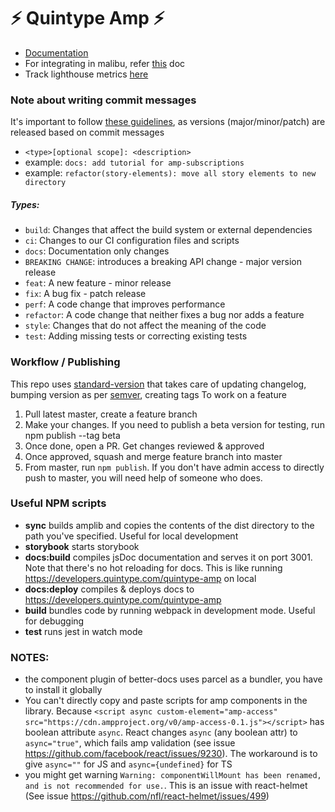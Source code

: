 # ⚡ Quintype Amp ⚡

- [Documentation](https://developers.quintype.com/quintype-amp)
- For integrating in malibu, refer [this](https://developers.quintype.com/malibu/tutorial/amp-library-integration.html) doc
- Track lighthouse metrics [here](https://lighthouse-ci.staging.quinpress.com/app/projects/amplib/dashboard)

### Note about writing commit messages

It's important to follow [these guidelines](https://www.conventionalcommits.org/en/v1.0.0/), as versions (major/minor/patch) are released based on commit messages

- `<type>[optional scope]: <description>`
- example: `docs: add tutorial for amp-subscriptions`
- example: `refactor(story-elements): move all story elements to new directory`

##### Types:

- `build`: Changes that affect the build system or external dependencies
- `ci`: Changes to our CI configuration files and scripts
- `docs`: Documentation only changes
- `BREAKING CHANGE`: introduces a breaking API change - major version release
- `feat`: A new feature - minor release
- `fix`: A bug fix - patch release
- `perf`: A code change that improves performance
- `refactor`: A code change that neither fixes a bug nor adds a feature
- `style`: Changes that do not affect the meaning of the code
- `test`: Adding missing tests or correcting existing tests

### Workflow / Publishing

This repo uses [standard-version](https://www.npmjs.com/package/standard-version) that takes care of updating changelog, bumping version as per [semver](https://semver.org/), creating tags
To work on a feature

1. Pull latest master, create a feature branch
2. Make your changes. If you need to publish a beta version for testing, run npm publish --tag beta
3. Once done, open a PR. Get changes reviewed & approved
4. Once approved, squash and merge feature branch into master
5. From master, run `npm publish`. If you don't have admin access to directly push to master, you will need help of someone who does.

### Useful NPM scripts

- **sync** builds amplib and copies the contents of the dist directory to the path you've specified. Useful for local development
- **storybook** starts storybook
- **docs:build** compiles jsDoc documentation and serves it on port 3001. Note that there's no hot reloading for docs. This is like running https://developers.quintype.com/quintype-amp on local
- **docs:deploy** compiles & deploys docs to https://developers.quintype.com/quintype-amp
- **build** bundles code by running webpack in development mode. Useful for debugging
- **test** runs jest in watch mode

### NOTES:

- the component plugin of better-docs uses parcel as a bundler, you have to install it globally
- You can't directly copy and paste scripts for amp components in the library. Because `<script async custom-element="amp-access" src="https://cdn.ampproject.org/v0/amp-access-0.1.js"></script>` has boolean attribute `async`. React changes `async` (any boolean attr) to `async="true"`, which fails amp validation (see issue https://github.com/facebook/react/issues/9230). The workaround is to give `async=""` for JS and `async={undefined}` for TS
- you might get warning `Warning: componentWillMount has been renamed, and is not recommended for use.`. This is an issue with react-helmet (See issue https://github.com/nfl/react-helmet/issues/499)
